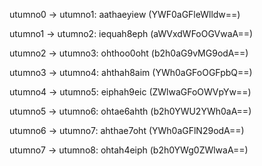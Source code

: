 utumno0 → utumno1: aathaeyiew (YWF0aGFleWlldw==)

utumno1 → utumno2: iequah8eph (aWVxdWFoOGVwaA==)

utumno2 → utumno3: ohthoo0oht (b2h0aG9vMG9odA==)

utumno3 → utumno4: ahthah8aim (YWh0aGFoOGFpbQ==)

utumno4 → utumno5: eiphah9eic (ZWlwaGFoOWVpYw==)

utumno5 → utumno6: ohtae6ahth (b2h0YWU2YWh0aA==)

utumno6 → utumno7: ahthae7oht (YWh0aGFlN29odA==)

utumno7 → utumno8: ohtah4eiph (b2h0YWg0ZWlwaA==)

